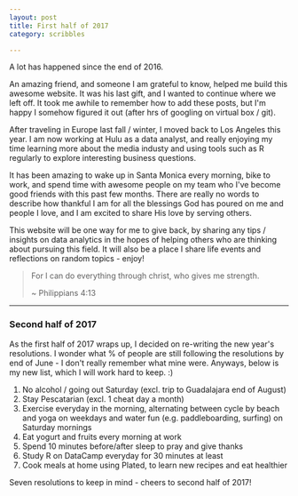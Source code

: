 ```yaml
---
layout: post
title: First half of 2017
category: scribbles

---
```


A lot has happened since the end of 2016.

An amazing friend, and someone I am grateful to know, helped me build this awesome website. It was his last gift, and I wanted to continue where we left off. It took me awhile to remember how to add these posts, but I'm happy I somehow figured it out (after hrs of googling on virtual box / git).

After traveling in Europe last fall / winter, I moved back to Los Angeles this year. I am now working at Hulu as a data analyst, and really enjoying my time learning more about the media industy and using tools such as R regularly to explore interesting business questions.

It has been amazing to wake up in Santa Monica every morning, bike to work, and spend time with awesome people on my team who I've become good friends with this past few months. There are really no words to describe how thankful I am for all the blessings God has poured on me and people I love, and I am excited to share His love by serving others.

This website will be one way for me to give back, by sharing any tips / insights on data analytics in the hopes of helping others who are thinking about pursuing this field. It will also be a place I share life events and reflections on random topics - enjoy!


> For I can do everything through christ, who gives me strength.
>
> ~ Philippians 4:13

---

### Second half of 2017

As the first half of 2017 wraps up, I decided on re-writing the new year's resolutions. I wonder what % of people are still following the resolutions by end of June - I don't really remember what mine were. Anyways, below is my new list, which I will work hard to keep. :)

1. No alcohol / going out Saturday (excl. trip to Guadalajara end of August)
2. Stay Pescatarian (excl. 1 cheat day a month)
3. Exercise everyday in the morning, alternating between cycle by beach and yoga on weekdays and water fun (e.g. paddleboarding, surfing) on Saturday mornings
4. Eat yogurt and fruits every morning at work
5. Spend 10 minutes before/after sleep to pray and give thanks
6. Study R on DataCamp everyday for 30 minutes at least
7. Cook meals at home using Plated, to learn new recipes and eat healthier

Seven resolutions to keep in mind - cheers to second half of 2017!
